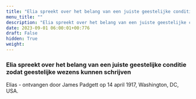 ```yaml
---
title: "Elia spreekt over het belang van een juiste geestelijke conditie zodat geestelijke wezens kunnen schrijven"
menu_title: ""
description: "Elia spreekt over het belang van een juiste geestelijke conditie zodat geestelijke wezens kunnen schrijven"
date: 2023-09-01 06:00:01+00:776
draft: False
hidden: True
weight:
---
```

### Elia spreekt over het belang van een juiste geestelijke conditie zodat geestelijke wezens kunnen schrijven

Elias - ontvangen door James Padgett op 14 april 1917, Washington, DC, USA.
